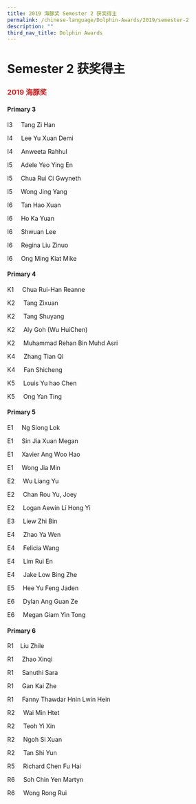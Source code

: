 ```yaml
---
title: 2019 海豚奖 Semester 2 获奖得主
permalink: /chinese-language/Dolphin-Awards/2019/semester-2
description: ""
third_nav_title: Dolphin Awards
---
```

Semester 2 获奖得主
===============

### <span style = "color: #c81b1b"> <b>2019 海豚奖</b> </span>


#### Primary 3

I3     Tang Zi Han

I4     Lee Yu Xuan Demi   

I4     Anweeta Rahhul

I5     Adele Yeo Ying En

I5     Chua Rui Ci Gwyneth

I5     Wong Jing Yang

I6     Tan Hao Xuan

I6     Ho Ka Yuan

I6     Shwuan Lee

I6     Regina Liu Zinuo

I6     Ong Ming Kiat Mike

#### Primary 4

K1     Chua Rui-Han Reanne

K2     Tang Zixuan

K2     Tang Shuyang

K2     Aly Goh (Wu HuiChen)

K2     Muhammad Rehan Bin Muhd Asri

K4     Zhang Tian Qi   

K4     Fan Shicheng

K5     Louis Yu hao Chen

K5     Ong Yan Ting

#### Primary 5

E1     Ng Siong Lok

E1     Sin Jia Xuan Megan  

E1     Xavier Ang Woo Hao  

E1     Wong Jia Min  

E2     Wu Liang Yu

E2     Chan Rou Yu, Joey

E2     Logan Aewin Li Hong Yi

E3     Liew Zhi Bin  

E4     Zhao Ya Wen   

E4     Felicia Wang

E4     Lim Rui En              

E4     Jake Low Bing Zhe

E5     Hee Yu Feng Jaden  

E6     Dylan Ang Guan Ze

E6     Megan Giam Yin Tong

#### Primary 6

R1    Liu Zhile

R1     Zhao Xinqi

R1     Sanuthi Sara  

R1     Gan Kai Zhe

R1     Fanny Thawdar Hnin Lwin Hein

R2     Wai Min Htet  

R2     Teoh Yi Xin

R2     Ngoh Si Xuan

R2     Tan Shi Yun

R5     Richard Chen Fu Hai

R6     Soh Chin Yen Martyn

R6     Wong Rong Rui